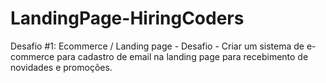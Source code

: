 # LandingPage-HiringCoders
 Desafio #1: Ecommerce / Landing page - Desafio - Criar um sistema de e-commerce para cadastro de email na landing page para recebimento de novidades e promoções.  
